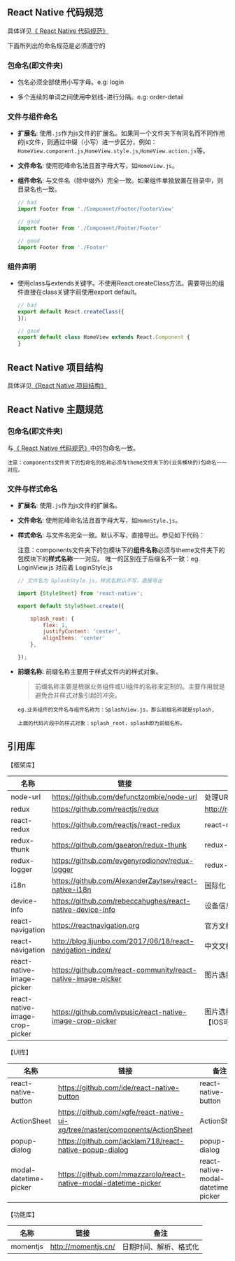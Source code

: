 ## React Native 代码规范

具体详见[《 React Native 代码规范》](/doc/CN_React_Native_Code_Specification.md)

下面所列出的命名规范是必须遵守的


### 包命名(即文件夹)

* 包名必须全部使用小写字母。e.g: login

* 多个连续的单词之间使用中划线`-`进行分隔。e.g: order-detail

### 文件与组件命名

-   **扩展名**: 使用`.js`作为js文件的扩展名。如果同一个文件夹下有同名而不同作用的js文件，则通过中缀（小写）进一步区分，例如：`HomeView.component.js`,`HomeView.style.js`,`HomeView.action.js`等。

-  **文件命名**: 使用驼峰命名法且首字母大写，如`HomeView.js`。

-  **组件命名**: 与文件名（除中缀外）完全一致。如果组件单独放置在目录中，则目录名也一致。

    ```javascript
    // bad
    import Footer from './Component/Footer/FooterView'

    // good
    import Footer from './Component/Footer/Footer'

    // good
    import Footer from './Footer'
    ```


### 组件声明
-   使用class与extends关键字。不使用React.createClass方法。需要导出的组件直接在class关键字前使用export default。
    ```javascript
    // bad
    export default React.createClass({
    });

    // good
    export default class HomeView extends React.Component {
    }
    ```


## React Native 项目结构

具体详见[《React Native 项目结构》](/doc/CN_React_Native_Project_Structure.md)


## React Native 主题规范


### 包命名(即文件夹)

与[《 React Native 代码规范》](/doc/CN_React_Native_Code_Specification.md)中的包命名一致。

    注意：components文件夹下的包命名的名称必须与theme文件夹下的(业务模块的)包命名一一对应。

### 文件与样式命名

-   **扩展名**: 使用`.js`作为js文件的扩展名。

-  **文件命名**: 使用驼峰命名法且首字母大写，如`HomeStyle.js`。

-  **样式命名**: 与文件名完全一致。默认不写，直接导出。参见如下代码：

    注意：components文件夹下的包模块下的**组件名称**必须与theme文件夹下的包模块下的**样式名称**一一对应。
    唯一的区别在于后缀名不一致：eg. LoginView.js 对应着 LoginStyle.js

    ```javascript
    // 文件名为 SplashStyle.js，样式名默认不写，直接导出

    import {StyleSheet} from 'react-native';

    export default StyleSheet.create({

        splash_root: {
            flex: 1,
            justifyContent: 'center',
            alignItems: 'center'
        },

    });
    ```

-   **前缀名称**: 前缀名称主要用于样式文件内的样式对象。

    >   前缀名称主要是根据业务组件或UI组件的名称来定制的。主要作用就是避免合并样式对象引起的冲突。

        eg.业务组件的文件名与组件名称为：SplashView.js，那么前缀名称就是splash,

        上面的代码片段中的样式对象：splash_root，splash即为前缀名称。



## 引用库

【框架库】

| 名称       | 链接                | 备注                |
| -------- | ----------------- | ----------------- |
| node-url | https://github.com/defunctzombie/node-url | 处理URL的工具库|
| redux | https://github.com/reactjs/redux | http://redux.js.org/|
| react-redux | https://github.com/reactjs/react-redux | react-redux|
| redux-thunk | https://github.com/gaearon/redux-thunk | redux-thunk|
| redux-logger | https://github.com/evgenyrodionov/redux-logger | redux-logger|
| i18n | https://github.com/AlexanderZaytsev/react-native-i18n| 国际化|
| device-info |  https://github.com/rebeccahughes/react-native-device-info| 设备信息|
| react-navigation |  https://reactnavigation.org | 官方文档|
| react-navigation |  http://blog.lijunbo.com/2017/06/18/react-navigation-index/ | 中文文档|
| react-native-image-picker |  https://github.com/react-community/react-native-image-picker | 图片选择 |
| react-native-image-crop-picker |  https://github.com/ivpusic/react-native-image-crop-picker | 图片选择并裁剪【IOS可多图选择】 |

【UI库】

| 名称       | 链接                | 备注                |
| -------- | ----------------- | ----------------- |
| react-native-button |  https://github.com/ide/react-native-button | react-native-button |
| ActionSheet |  https://github.com/xgfe/react-native-ui-xg/tree/master/components/ActionSheet | ActionSheet |
| popup-dialog | https://github.com/jacklam718/react-native-popup-dialog | popup-dialog
| modal-datetime-picker | https://github.com/mmazzarolo/react-native-modal-datetime-picker | react-native-modal-datetime-picker


【功能库】

| 名称       | 链接                | 备注                |
| -------- | ----------------- | ----------------- |
| momentjs | http://momentjs.cn/ | 日期时间、解析、格式化 |



